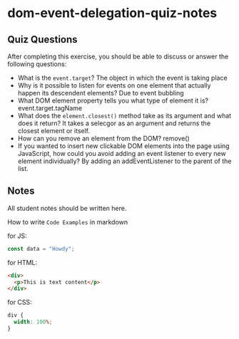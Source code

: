 # dom-event-delegation-quiz-notes

## Quiz Questions

After completing this exercise, you should be able to discuss or answer the following questions:

- What is the `event.target`?
The object in which the event is taking place
- Why is it possible to listen for events on one element that actually happen its descendent elements?
Due to event bubbling
- What DOM element property tells you what type of element it is?
event.target.tagName
- What does the `element.closest()` method take as its argument and what does it return?
It takes a selecgor as an argument and returns the closest element or itself.
- How can you remove an element from the DOM?
remove()
- If you wanted to insert new clickable DOM elements into the page using JavaScript, how could you avoid adding an event listener to every new element individually?
By adding an addEventListener to the parent of the list.

## Notes

All student notes should be written here.


How to write `Code Examples` in markdown

for JS:

```javascript
const data = "Howdy";
```

for HTML:

```html
<div>
  <p>This is text content</p>
</div>
```

for CSS:

```css
div {
  width: 100%;
}
```
